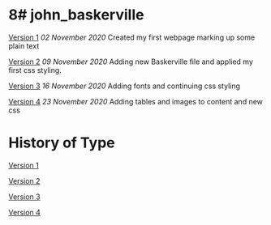 8# john_baskerville
===================
[Version 1](https://leoniesmythixd.github.io/john_baskerville/baskerville1.html)
*02 November 2020*
Created my first webpage marking up some plain text


[Version 2](https://leoniesmythixd.github.io/john_baskerville/baskerville2.html)
*09 November 2020*
Adding new Baskerville file and applied my first css styling.



[Version 3](https://leoniesmythixd.github.io/john_baskerville/baskerville3.html)
*16 November 2020*
Adding fonts and continuing css styling


[Version 4](https://leoniesmythixd.github.io/john_baskerville/baskerville4.html)
*23 November 2020*
Adding tables and images to content and new css


History of Type 
================
[Version 1](https://leoniesmythixd.github.io/john_baskerville/history1.html)


[Version 2](https://leoniesmythixd.github.io/john_baskerville/history2.html)


[Version 3](https://leoniesmythixd.github.io/john_baskerville/history3.html)

[Version 4](https://leoniesmythixd.github.io/john_baskerville/history4.html)